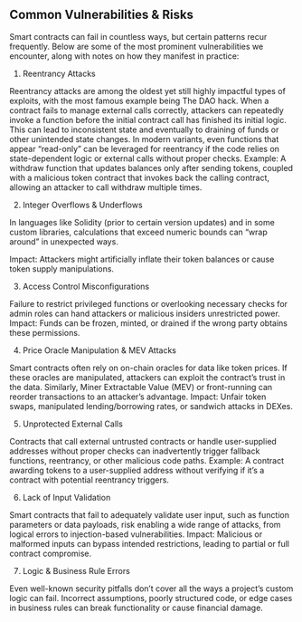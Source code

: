 ## Common Vulnerabilities & Risks

Smart contracts can fail in countless ways, but certain patterns recur frequently. Below are some of the most prominent vulnerabilities we encounter, along with notes on how they manifest in practice:

1. Reentrancy Attacks

Reentrancy attacks are among the oldest yet still highly impactful types of exploits, with the most famous example being The DAO hack. When a contract fails to manage external calls correctly, attackers can repeatedly invoke a function before the initial contract call has finished its initial logic. This can lead to inconsistent state and eventually to draining of funds or other unintended state changes. In modern variants, even functions that appear “read-only” can be leveraged for reentrancy if the code relies on state-dependent logic or external calls without proper checks.
Example: A withdraw function that updates balances only after sending tokens, coupled with a malicious token contract that invokes back the calling contract, allowing an attacker to call withdraw multiple times.

2. Integer Overflows & Underflows

In languages like Solidity (prior to certain version updates) and in some custom libraries, calculations that exceed numeric bounds can “wrap around” in unexpected ways.

Impact: Attackers might artificially inflate their token balances or cause token supply manipulations.

3. Access Control Misconfigurations

Failure to restrict privileged functions or overlooking necessary checks for admin roles can hand attackers or malicious insiders unrestricted power.
Impact: Funds can be frozen, minted, or drained if the wrong party obtains these permissions.

4. Price Oracle Manipulation & MEV Attacks

Smart contracts often rely on on-chain oracles for data like token prices. If these oracles are manipulated, attackers can exploit the contract’s trust in the data. Similarly, Miner Extractable Value (MEV) or front-running can reorder transactions to an attacker’s advantage.
Impact: Unfair token swaps, manipulated lending/borrowing rates, or sandwich attacks in DEXes.

5. Unprotected External Calls

Contracts that call external untrusted contracts or handle user-supplied addresses without proper checks can inadvertently trigger fallback functions, reentrancy, or other malicious code paths.
Example: A contract awarding tokens to a user-supplied address without verifying if it’s a contract with potential reentrancy triggers.

6. Lack of Input Validation

Smart contracts that fail to adequately validate user input, such as function parameters or data payloads, risk enabling a wide range of attacks, from logical errors to injection-based vulnerabilities.
Impact: Malicious or malformed inputs can bypass intended restrictions, leading to partial or full contract compromise.

7. Logic & Business Rule Errors

Even well-known security pitfalls don’t cover all the ways a project’s custom logic can fail. Incorrect assumptions, poorly structured code, or edge cases in business rules can break functionality or cause financial damage.

